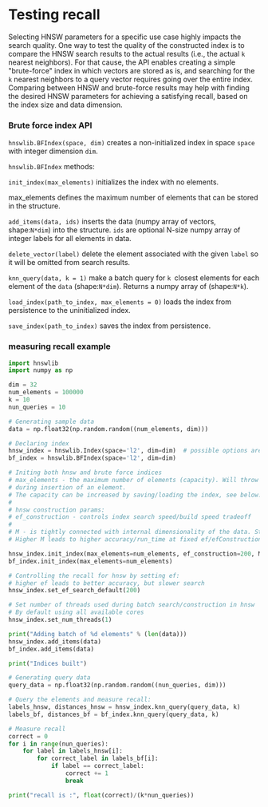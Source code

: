 # Testing recall

Selecting HNSW parameters for a specific use case highly impacts the search quality. One way to test the quality of the constructed index is to compare the HNSW search results to the actual results (i.e., the actual `k` nearest neighbors).
For that cause, the API enables creating a simple "brute-force" index in which vectors are stored as is, and searching for the `k` nearest neighbors to a query vector requires going over the entire index.  
Comparing between HNSW and brute-force results may help with finding the desired HNSW parameters for achieving a satisfying recall, based on the index size and data dimension.

### Brute force index API
`hnswlib.BFIndex(space, dim)` creates a non-initialized index in space `space` with integer dimension `dim`.

`hnswlib.BFIndex` methods:

`init_index(max_elements)` initializes the index with no elements.

max_elements defines the maximum number of elements that can be stored in the structure.

`add_items(data, ids)` inserts the data (numpy array of vectors, shape:`N*dim`) into the structure.
`ids` are optional N-size numpy array of integer labels for all elements in data.

`delete_vector(label)` delete the element associated with the given `label` so it will be omitted from search results.

`knn_query(data, k = 1)` make a batch query for `k `closest elements for each element of the
`data` (shape:`N*dim`). Returns a numpy array of (shape:`N*k`).

`load_index(path_to_index, max_elements = 0)` loads the index from persistence to the uninitialized index.

`save_index(path_to_index)` saves the index from persistence.

### measuring recall example

```python
import hnswlib
import numpy as np

dim = 32
num_elements = 100000
k = 10
nun_queries = 10

# Generating sample data
data = np.float32(np.random.random((num_elements, dim)))

# Declaring index
hnsw_index = hnswlib.Index(space='l2', dim=dim)  # possible options are l2, cosine or ip
bf_index = hnswlib.BFIndex(space='l2', dim=dim)

# Initing both hnsw and brute force indices
# max_elements - the maximum number of elements (capacity). Will throw an exception if exceeded
# during insertion of an element.
# The capacity can be increased by saving/loading the index, see below.
#
# hnsw construction params:
# ef_construction - controls index search speed/build speed tradeoff
#
# M - is tightly connected with internal dimensionality of the data. Strongly affects the memory consumption (~M)
# Higher M leads to higher accuracy/run_time at fixed ef/efConstruction

hnsw_index.init_index(max_elements=num_elements, ef_construction=200, M=16)
bf_index.init_index(max_elements=num_elements)

# Controlling the recall for hnsw by setting ef:
# higher ef leads to better accuracy, but slower search
hnsw_index.set_ef_search_default(200)

# Set number of threads used during batch search/construction in hnsw
# By default using all available cores
hnsw_index.set_num_threads(1)

print("Adding batch of %d elements" % (len(data)))
hnsw_index.add_items(data)
bf_index.add_items(data)

print("Indices built")

# Generating query data
query_data = np.float32(np.random.random((nun_queries, dim)))

# Query the elements and measure recall:
labels_hnsw, distances_hnsw = hnsw_index.knn_query(query_data, k)
labels_bf, distances_bf = bf_index.knn_query(query_data, k)

# Measure recall
correct = 0
for i in range(nun_queries):
    for label in labels_hnsw[i]:
        for correct_label in labels_bf[i]:
            if label == correct_label:
                correct += 1
                break

print("recall is :", float(correct)/(k*nun_queries))
```
